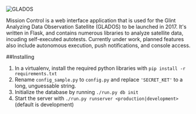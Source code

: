 ![GLADOS](http://i.imgur.com/126tjc6.png "Glados Logo")

Mission Control is a web interface application that is used for the Glint Analyzing Data Observation Satellite (GLADOS) to be launched in 2017. It's written in Flask, and contains numerous libraries to analyze satellite data, incuding self-executed autotests. Currently under work, planned features also include autonomous execution, push notifications, and console access.

##Installing
1. In a virtualenv, install the required python libraries with ```pip install -r requirements.txt```
2. Rename ```config_sample.py``` to ```config.py``` and replace ```'SECRET_KET'``` to a long, unguessable string.
3. Initialize the database by running ```./run.py db init```
4. Start the server with ```./run.py runserver <production|development>``` (default is development)

